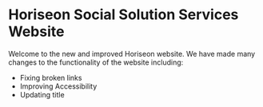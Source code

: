 # Horiseon Social Solution Services Website

Welcome to the new and improved Horiseon website. We have made many changes to the functionality of the website including:

- Fixing broken links
- Improving Accessibility
- Updating title
